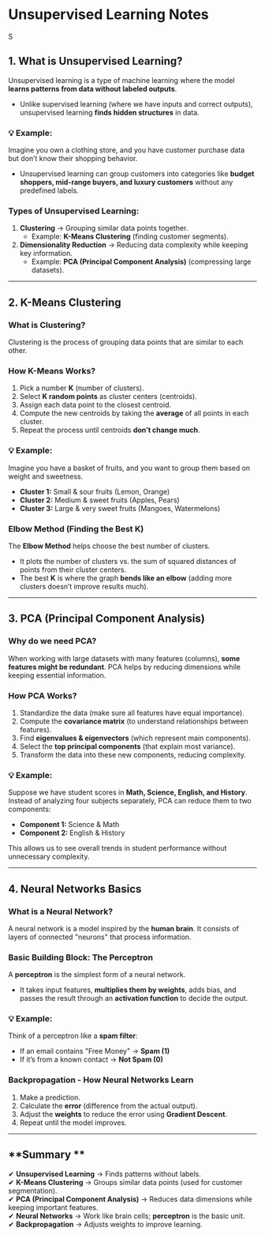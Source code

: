 # Unsupervised Learning Notes
S
## **1. What is Unsupervised Learning?**
Unsupervised learning is a type of machine learning where the model **learns patterns from data without labeled outputs**.
- Unlike supervised learning (where we have inputs and correct outputs), unsupervised learning **finds hidden structures** in data.

### 💡 **Example:**
Imagine you own a clothing store, and you have customer purchase data but don’t know their shopping behavior.
- Unsupervised learning can group customers into categories like **budget shoppers, mid-range buyers, and luxury customers** without any predefined labels.

### **Types of Unsupervised Learning:**
1. **Clustering** → Grouping similar data points together.  
   - Example: **K-Means Clustering** (finding customer segments).
2. **Dimensionality Reduction** → Reducing data complexity while keeping key information.  
   - Example: **PCA (Principal Component Analysis)** (compressing large datasets).

---

## **2. K-Means Clustering**
### **What is Clustering?**
Clustering is the process of grouping data points that are similar to each other.

### **How K-Means Works?**
1. Pick a number **K** (number of clusters).
2. Select **K random points** as cluster centers (centroids).
3. Assign each data point to the closest centroid.
4. Compute the new centroids by taking the **average** of all points in each cluster.
5. Repeat the process until centroids **don’t change much**.

### 💡 **Example:**
Imagine you have a basket of fruits, and you want to group them based on weight and sweetness.
- **Cluster 1:** Small & sour fruits (Lemon, Orange)
- **Cluster 2:** Medium & sweet fruits (Apples, Pears)
- **Cluster 3:** Large & very sweet fruits (Mangoes, Watermelons)

### **Elbow Method (Finding the Best K)**
The **Elbow Method** helps choose the best number of clusters.
- It plots the number of clusters vs. the sum of squared distances of points from their cluster centers.
- The best **K** is where the graph **bends like an elbow** (adding more clusters doesn’t improve results much).

---

## **3. PCA (Principal Component Analysis)**
### **Why do we need PCA?**
When working with large datasets with many features (columns), **some features might be redundant**. PCA helps by reducing dimensions while keeping essential information.

### **How PCA Works?**
1. Standardize the data (make sure all features have equal importance).
2. Compute the **covariance matrix** (to understand relationships between features).
3. Find **eigenvalues & eigenvectors** (which represent main components).
4. Select the **top principal components** (that explain most variance).
5. Transform the data into these new components, reducing complexity.

### 💡 **Example:**
Suppose we have student scores in **Math, Science, English, and History**. Instead of analyzing four subjects separately, PCA can reduce them to two components:
- **Component 1:** Science & Math
- **Component 2:** English & History

This allows us to see overall trends in student performance without unnecessary complexity.

---

## **4. Neural Networks Basics**
### **What is a Neural Network?**
A neural network is a model inspired by the **human brain**. It consists of layers of connected "neurons" that process information.

### **Basic Building Block: The Perceptron**
A **perceptron** is the simplest form of a neural network.
- It takes input features, **multiplies them by weights**, adds bias, and passes the result through an **activation function** to decide the output.

### 💡 **Example:**
Think of a perceptron like a **spam filter**:
- If an email contains "Free Money" → **Spam (1)**
- If it’s from a known contact → **Not Spam (0)**

### **Backpropagation - How Neural Networks Learn**
1. Make a prediction.
2. Calculate the **error** (difference from the actual output).
3. Adjust the **weights** to reduce the error using **Gradient Descent**.
4. Repeat until the model improves.

---

## **Summary **
✔ **Unsupervised Learning** → Finds patterns without labels.  
✔ **K-Means Clustering** → Groups similar data points (used for customer segmentation).  
✔ **PCA (Principal Component Analysis)** → Reduces data dimensions while keeping important features.  
✔ **Neural Networks** → Work like brain cells; **perceptron** is the basic unit.  
✔ **Backpropagation** → Adjusts weights to improve learning.  


